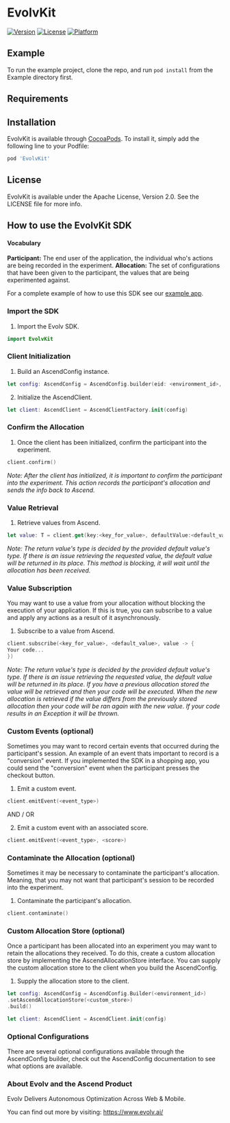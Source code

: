 # EvolvKit
[![Version](https://img.shields.io/cocoapods/v/EvolvSDK.svg?style=flat)](https://cocoapods.org/pods/EvolvKit)
[![License](https://img.shields.io/cocoapods/l/EvolvSDK.svg?style=flat)](https://cocoapods.org/pods/EvolvKit)
[![Platform](https://img.shields.io/cocoapods/p/EvolvSDK.svg?style=flat)](https://cocoapods.org/pods/EvolvKit)

## Example

To run the example project, clone the repo, and run `pod install` from the Example directory first.

## Requirements

## Installation

EvolvKit is available through [CocoaPods](https://cocoapods.org). To install
it, simply add the following line to your Podfile:

```ruby
pod 'EvolvKit'
```

## License

EvolvKit is available under the Apache License, Version 2.0. See the LICENSE file for more info.

## How to use the EvolvKit SDK

#### Vocabulary

**Participant:** The end user of the application, the individual who's actions are being recorded in the experiment.
**Allocation:** The set of configurations that have been given to the participant, the values that are being
experimented against.

For a complete example of how to use this SDK see our [example app](https://github.com/PhyllisWong/EvolvKit/tree/master/Example).

### Import the SDK

1. Import the Evolv SDK.
```swift
import EvolvKit
```


### Client Initialization

1. Build an AscendConfig instance.
```swift
let config: AscendConfig = AscendConfig.builder(eid: <environment_id>, httpClient: <http_client>).build()
```

2. Initialize the AscendClient.
```swift
let client: AscendClient = AscendClientFactory.init(config)
```

### Confirm the Allocation

1. Once the client has been initialized, confirm the participant into the experiment.
```swift
client.confirm()
```
*Note: After the client has initialized, it is important to confirm the participant into the experiment. This action
records the participant's allocation and sends the info back to Ascend.*

### Value Retrieval

1. Retrieve values from Ascend.
```swift
let value: T = client.get(key:<key_for_value>, defaultValue:<default_value>)
```

*Note: The return value's type is decided by the provided default value's type. If there is an issue retrieving the
requested value, the default value will be returned in its place. This method is blocking, it will wait until the
allocation has been received.*

### Value Subscription

You may want to use a value from your allocation without blocking the execution of your application. If this is true, you can
subscribe to a value and apply any actions as a result of it asynchronously.

1. Subscribe to a value from Ascend.
```swift
client.subscribe(<key_for_value>, <default_value>, value -> {
Your code...
})
```

*Note: The return value's type is decided by the provided default value's type. If there is an issue retrieving the
requested value, the default value will be returned in its place. If you have a previous allocation stored the 
value will be retrieved and then your code will be executed. When the new allocation is retrieved if the value
differs from the previously stored allocation then your code will be ran again with the new value. If your code 
results in an Exception it will be thrown.*

### Custom Events (optional)

Sometimes you may want to record certain events that occurred during the participant's session. An example of an event
thats important to record is a "conversion" event. If you implemented the SDK in a shopping app, you could send the
"conversion" event when the participant presses the checkout button.

1. Emit a custom event.
```swift
client.emitEvent(<event_type>)
```

AND / OR

2. Emit a custom event with an associated score.
```swift
client.emitEvent(<event_type>, <score>)
```

### Contaminate the Allocation (optional)

Sometimes it may be necessary to contaminate the participant's allocation. Meaning, that you may not want that participant's session to be recorded into the experiment.

1. Contaminate the participant's allocation.
```swift
client.contaminate()
```    

### Custom Allocation Store (optional)

Once a participant has been allocated into an experiment you may want to retain the allocations they received. To do this, create a custom allocation store by implementing the AscendAllocationStore interface. You can supply the
custom allocation store to the client when you build the AscendConfig.

1. Supply the allocation store to the client.
```swift
let config: AscendConfig = AscendConfig.Builder(<environment_id>)
.setAscendAllocationStore(<custom_store>)
.build()

let client: AscendClient = AscendClient.init(config)
```


### Optional Configurations

There are several optional configurations available through the AscendConfig builder, check out the AscendConfig
documentation to see what options are available.


### About Evolv and the Ascend Product

Evolv Delivers Autonomous Optimization Across Web & Mobile.

You can find out more by visiting: https://www.evolv.ai/

